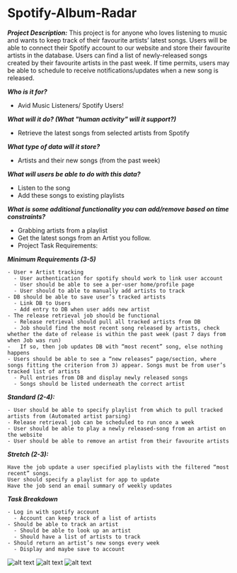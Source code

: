 # Spotify-Album-Radar

***Project Description:***
This project is for anyone who loves listening to music and wants to keep track of their favourite artists’ latest songs. Users will be able to connect their Spotify account to our website and store their favourite artists in the database. Users can find a list of newly-released songs created by their favourite artists in the past week. If time permits, users may be able to schedule to receive notifications/updates when a new song is released.

***Who is it for?***
- Avid Music Listeners/ Spotify Users!

***What will it do? (What "human activity" will it support?)***
- Retrieve the latest songs from selected artists from Spotify

***What type of data will it store?***
- Artists and their new songs (from the past week)

***What will users be able to do with this data?***
- Listen to the song
- Add these songs to existing playlists

***What is some additional functionality you can add/remove based on time constraints?***
- Grabbing artists from a playlist
- Get the latest songs from an Artist you follow.
- Project Task Requirements:

***Minimum Requirements (3-5)***
```
- User + Artist tracking
  - User authentication for spotify should work to link user account
  - User should be able to see a per-user home/profile page
  - User should to able to manually add artists to track
- DB should be able to save user’s tracked artists
  - Link DB to Users
  - Add entry to DB when user adds new artist
- The release retrieval job should be functional
  - Release retrieval should pull all tracked artists from DB
  - Job should find the most recent song released by artists, check whether the date of release is within the past week (past 7 days from when Job was run)
-   If so, then job updates DB with “most recent” song, else nothing happens
- Users should be able to see a “new releases” page/section, where songs fitting the criterion from 3) appear. Songs must be from user’s tracked list of artists
  - Pull entries from DB and display newly released songs
  - Songs should be listed underneath the correct artist
```

***Standard (2-4):***
```
- User should be able to specify playlist from which to pull tracked artists from (Automated artist parsing)
- Release retrieval job can be scheduled to run once a week
- User should be able to play a newly released-song from an artist on the website
- User should be able to remove an artist from their favourite artists
```

***Stretch (2-3):***
```
Have the job update a user specified playlists with the filtered “most recent” songs.
User should specify a playlist for app to update
Have the job send an email summary of weekly updates
```

***Task Breakdown***
```
- Log in with spotify account
  - Account can keep track of a list of artists
- Should be able to track an artist
  - Should be able to look up an artist
  - Should have a list of artists to track
- Should return an artist’s new songs every week
  - Display and maybe save to account
```
![alt text](https://github.com/nksiu/Spotify-Album-Radar/blob/main/loginpage.png?raw=true)
![alt text](https://github.com/nksiu/Spotify-Album-Radar/blob/main/myprofile.png?raw=true)
![alt text](https://github.com/nksiu/Spotify-Album-Radar/blob/main/newreleases.png?raw=true)
